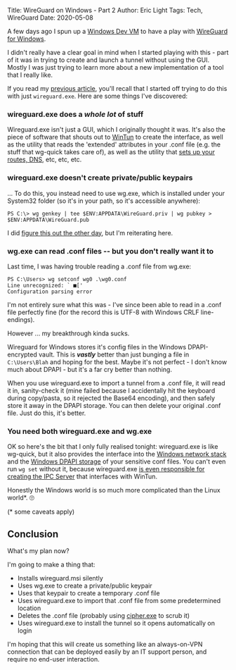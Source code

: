 Title: WireGuard on Windows - Part 2
Author: Eric Light
Tags: Tech, WireGuard
Date: 2020-05-08

A few days ago I spun up a [Windows Dev VM]({filename}windows_dev_vm.md) to have a play with [WireGuard for Windows](https://www.wireguard.com/install/).

I didn't really have a clear goal in mind when I started playing with this - part of it was in trying to create and launch a tunnel without using the GUI.  Mostly I was just trying to learn more about a new implementation of a tool that I really like.

If you read my [previous article]({filename}wireguard_windows.md), you'll recall that I started off trying to do this with just `wireguard.exe`.  Here are some things I've discovered:

### wireguard.exe does a _whole lot_ of stuff

Wireguard.exe isn't just a GUI, which I originally thought it was.  It's also the piece of software that shouts out to [WinTun](https://www.wintun.net/) to create the interface, as well as the utility that reads the 'extended' attributes in your .conf file (e.g. the stuff that wg-quick takes care of), as well as the utility that [sets up your routes, DNS](https://github.com/WireGuard/wireguard-windows/blob/master/tunnel/addressconfig.go), etc, etc, etc.


### wireguard.exe doesn't create private/public keypairs

... To do this, you instead need to use wg.exe, which is installed under your System32 folder (so it's in your path, so it's accessible anywhere):

```text
PS C:\> wg genkey | tee $ENV:APPDATA\WireGuard.priv | wg pubkey > $ENV:APPDATA\WireGuard.pub
```

I did [figure this out the other day]({filename}wireguard_windows.md), but I'm reiterating here.


### wg.exe can read .conf files -- but you don't really want it to

Last time, I was having trouble reading a .conf file from wg.exe:

```text
PS C:\Users> wg setconf wg0 .\wg0.conf
Line unrecognized: ` ■['
Configuration parsing error
```

I'm not entirely sure what this was - I've since been able to read in a .conf file perfectly fine (for the record this is UTF-8 with Windows CRLF line-endings).  

However ... my breakthrough kinda sucks.

Wireguard for Windows stores it's config files in the Windows DPAPI-encrypted vault.  This is **_vastly_** better than just bunging a file in `C:\Users\Blah` and hoping for the best.  Maybe it's not perfect - I don't know much about DPAPI - but it's a far cry better than nothing.

When you use wireguard.exe to import a tunnel from a .conf file, it will read it in, sanity-check it (mine failed because I accidentally hit the keyboard during copy/pasta, so it rejected the Base64 encoding), and then safely store it away in the DPAPI storage.  You can then delete your original .conf file.  Just do this, it's better.


### You need __both__ wireguard.exe and wg.exe

OK so here's the bit that I only fully realised tonight:  wireguard.exe is like wg-quick, but it also provides the interface into the [Windows network stack](https://github.com/WireGuard/wireguard-windows/blob/master/tunnel/service.go) and the [Windows DPAPI storage](https://github.com/WireGuard/wireguard-windows/blob/master/conf/store.go) of your sensitive conf files.  You can't even run `wg set` without it, because wireguard.exe [is even responsible for creating the IPC Server](https://github.com/WireGuard/wireguard-windows/blob/master/manager/ipc_server.go) that interfaces with WinTun.

Honestly the Windows world is so much more complicated than the Linux world*.  🙄

(* some caveats apply)


## Conclusion

What's my plan now?

I'm going to make a thing that:

* Installs wireguard.msi silently
* Uses wg.exe to create a private/public keypair
* Uses that keypair to create a temporary .conf file
* Uses wireguard.exe to import that .conf file from some predetermined location
* Deletes the .conf file (probably using [cipher.exe](https://support.microsoft.com/en-nz/help/814599/how-to-use-cipher-exe-to-overwrite-deleted-data-in-windows-server-2003) to scrub it)
* Uses wireguard.exe to install the tunnel so it opens automatically on login

I'm hoping that this will create us something like an always-on-VPN connection that can be deployed easily by an IT support person, and require no end-user interaction.
